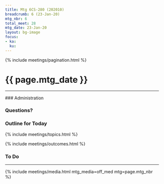 ```yaml
---
title: Mtg 6CS-280 (202010)
breadcrumb: 6 (23-Jan-20)
mtg_nbr: 6
total_meet: 28
mtg_date: 23-Jan-20
layout: bg-image
focus:
- ka:
  ku:
---
```

{% include meetings/pagination.html %}
<h1 class="text-center">{{ page.mtg_date }}</h1>
<hr />
### Administration

### Questions?

### Outline for Today

{% include meetings/topics.html %}

{% include meetings/outcomes.html %}

### To Do

<hr />
{% include meetings/media.html mtg_media=off_med mtg=page.mtg_nbr %}
